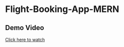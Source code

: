 # Flight-Booking-App-MERN

## Demo Video  
[Click here to watch](https://drive.google.com/file/d/1BdZeknDEYOg2x9FWQmgcCYolUZ6FOp8e/view?usp=sharing)
